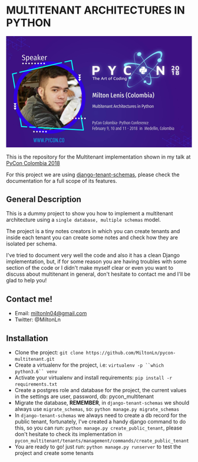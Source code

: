 # MULTITENANT ARCHITECTURES IN PYTHON
![Descriptive image](pycon_milton.jpg)

This is the repository for the Multitenant implementation shown in my talk at
[PyCon Colombia 2018](https://www.pycon.co/)

For this project we are using [django-tenant-schemas](https://django-tenant-schemas.readthedocs.io/en/latest/),
please check the documentation for a full scope of its features.

## General Description

This is a dummy project to show you how to implement a multitenant architecture
using a `single database, multiple schemas` model.

The project is a tiny notes creators in which you can create tenants and inside
each tenant you can create some notes and check how they are isolated per schema.

I've tried to document very well the code and also it has a clean Django implementation,
but, if for some reason you are having troubles with some section of the code
or I didn't make myself clear or even you want to discuss about multitenant in general,
don't hesitate to contact me and I'll be glad to help you!

## Contact me!
* Email: miltonln04@gmail.com
* Twitter: @MiltonLn

## Installation

* Clone the project: `git clone https://github.com/MiltonLn/pycon-multitenant.git`
* Create a virtualenv for the project, i.e: `virtualenv -p ``which python3.6`` venv`
* Activate your virtualenv and install requirements: `pip install -r requirements.txt`
* Create a postgres role and database for the project, the current values in the settings are
user, password, db: pycon_multitenant
* Migrate the database, **REMEMBER**, in `django-tenant-schemas` we should always 
use `migrate_schemas`, so: `python manage.py migrate_schemas`
* In `django-tenant-schemas` we always need to create a db record for the public
tenant, fortunately, I've created a handy django command to do this, so you can run:
`python manage.py create_public_tenant`, please don't hesitate to check its implementation
in `pycon_multitenant/tenants/management/commands/create_public_tenant`
* You are ready to go! just run: `python manage.py runserver` to test the project
and create some tenants
